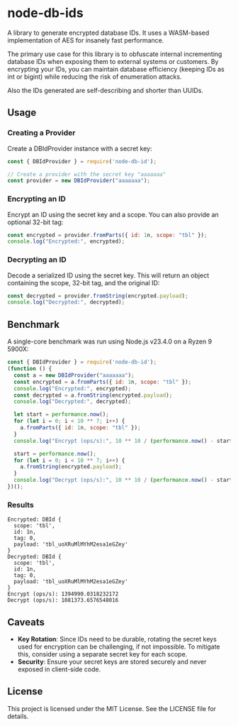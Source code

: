 # node-db-ids

A library to generate encrypted database IDs. It uses a WASM-based implementation of AES for
insanely fast performance.

The primary use case for this library is to obfuscate internal incrementing database IDs when
exposing them to external systems or customers. By encrypting your IDs, you can maintain database
efficiency (keeping IDs as int or bigint) while reducing the risk of enumeration attacks.

Also the IDs generated are self-describing and shorter than UUIDs.

## Usage

### Creating a Provider

Create a DBIdProvider instance with a secret key:
```js
const { DBIdProvider } = require('node-db-id');

// Create a provider with the secret key "aaaaaaa"
const provider = new DBIdProvider("aaaaaaa");
```

### Encrypting an ID

Encrypt an ID using the secret key and a scope. You can also provide an optional 32-bit tag:

```js
const encrypted = provider.fromParts({ id: 1n, scope: "tbl" });
console.log("Encrypted:", encrypted);
```

### Decrypting an ID

Decode a serialized ID using the secret key. This will return an object containing the scope,
32-bit tag, and the original ID:

```js
const decrypted = provider.fromString(encrypted.payload);
console.log("Decrypted:", decrypted);
```

## Benchmark

A single-core benchmark was run using Node.js v23.4.0 on a Ryzen 9 5900X:

```js
const { DBIdProvider } = require('node-db-id');
(function () {
  const a = new DBIdProvider("aaaaaaa");
  const encrypted = a.fromParts({ id: 1n, scope: "tbl" });
  console.log("Encrypted:", encrypted);
  const decrypted = a.fromString(encrypted.payload);
  console.log("Decrypted:", decrypted);

  let start = performance.now();
  for (let i = 0; i < 10 ** 7; i++) {
    a.fromParts({ id: 1n, scope: "tbl" });
  }
  console.log("Encrypt (ops/s):", 10 ** 10 / (performance.now() - start));

  start = performance.now();
  for (let i = 0; i < 10 ** 7; i++) {
    a.fromString(encrypted.payload);
  }
  console.log("Decrypt (ops/s):", 10 ** 10 / (performance.now() - start));
})();
```

### Results

```
Encrypted: DBId {
  scope: 'tbl',
  id: 1n,
  tag: 0,
  payload: 'tbl_uoXRuMlMYhM2esa1eGZey'
}
Decrypted: DBId {
  scope: 'tbl',
  id: 1n,
  tag: 0,
  payload: 'tbl_uoXRuMlMYhM2esa1eGZey'
}
Encrypt (ops/s): 1394990.0318232172
Decrypt (ops/s): 1081373.6576548016
```

## Caveats
- **Key Rotation**: Since IDs need to be durable, rotating the secret keys used for encryption can
  be challenging, if not impossible. To mitigate this, consider using a separate secret key for
  each scope.
- **Security**: Ensure your secret keys are stored securely and never exposed in client-side code.

## License
This project is licensed under the MIT License. See the LICENSE file for details.